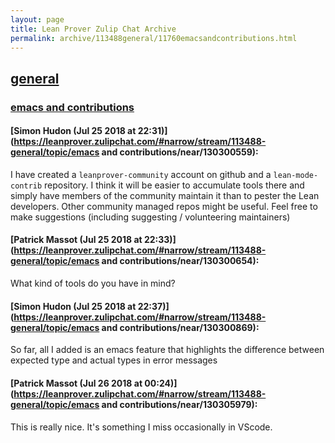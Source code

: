 ```yaml
---
layout: page
title: Lean Prover Zulip Chat Archive 
permalink: archive/113488general/11760emacsandcontributions.html
---
```


## [general](index.html)
### [emacs and contributions](11760emacsandcontributions.html)

#### [Simon Hudon (Jul 25 2018 at 22:31)](https://leanprover.zulipchat.com/#narrow/stream/113488-general/topic/emacs and contributions/near/130300559):
I have created a `leanprover-community` account on github and a `lean-mode-contrib` repository. I think it will be easier to accumulate tools there and simply have members of the community maintain it than to pester the Lean developers. Other community managed repos might be useful. Feel free to make suggestions (including suggesting / volunteering maintainers)

#### [Patrick Massot (Jul 25 2018 at 22:33)](https://leanprover.zulipchat.com/#narrow/stream/113488-general/topic/emacs and contributions/near/130300654):
What kind of tools do you have in mind?

#### [Simon Hudon (Jul 25 2018 at 22:37)](https://leanprover.zulipchat.com/#narrow/stream/113488-general/topic/emacs and contributions/near/130300869):
So far, all I added is an emacs feature that highlights the difference between expected type and actual types in error messages

#### [Patrick Massot (Jul 26 2018 at 00:24)](https://leanprover.zulipchat.com/#narrow/stream/113488-general/topic/emacs and contributions/near/130305979):
This is really nice. It's something I miss occasionally in VScode.

